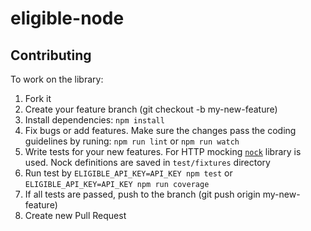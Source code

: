 # eligible-node

## Contributing

To work on the library:

1. Fork it
2. Create your feature branch (git checkout -b my-new-feature)
3. Install dependencies: `npm install`
4. Fix bugs or add features. Make sure the changes pass the coding guidelines by runing: `npm run lint` or `npm run watch`
5. Write tests for your new features. For HTTP mocking [`nock`](https://github.com/pgte/nock) library is used. Nock definitions are saved in `test/fixtures` directory
6. Run test by `ELIGIBLE_API_KEY=API_KEY npm test` or `ELIGIBLE_API_KEY=API_KEY npm run coverage`
7. If all tests are passed, push to the branch (git push origin my-new-feature)
8. Create new Pull Request
